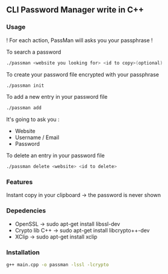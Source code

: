 ## CLI Password Manager write in C++

### Usage
! For each action, PassMan will asks you your passphrase ! 

To search a password
```bash
./passman <website you looking for> <id to copy>(optional)
```

To create your password file encrypted with your passphrase
```bash
./passman init
```

To add a new entry in your password file
```bash
./passman add
```
It's going to ask you :
- Website
- Username / Email
- Password

To delete an entry in your password file
```bash
./passman delete <website> <id to delete>
```

### Features
Instant copy in your clipboard -> the password is never shown

### Depedencies
- OpenSSL        -> sudo apt-get install libssl-dev
- Crypto lib C++ -> sudo apt-get install libcrypto++-dev
- XClip          -> sudo apt-get install xclip

### Installation

```bash
g++ main.cpp -o passman -lssl -lcrypto
```
